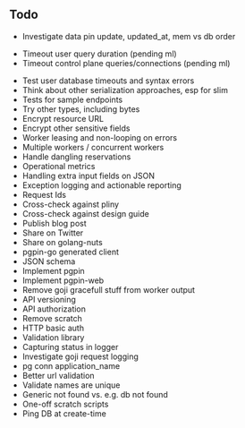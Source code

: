 ## Todo

* Investigate data pin update, updated_at, mem vs db order
- Timeout user query duration (pending ml)
- Timeout control plane queries/connections (pending ml)
* Test user database timeouts and syntax errors
* Think about other serialization approaches, esp for slim
* Tests for sample endpoints
* Try other types, including bytes
* Encrypt resource URL
* Encrypt other sensitive fields
* Worker leasing and non-looping on errors
* Multiple workers / concurrent workers
* Handle dangling reservations
* Operational metrics
* Handling extra input fields on JSON
* Exception logging and actionable reporting
* Request Ids
* Cross-check against pliny
* Cross-check against design guide
* Publish blog post
* Share on Twitter
* Share on golang-nuts
* pgpin-go generated client
* JSON schema
* Implement pgpin
* Implement pgpin-web
* Remove goji gracefull stuff from worker output
* API versioning
* API authorization
* Remove scratch
* HTTP basic auth
* Validation library
* Capturing status in logger
* Investigate goji request logging
* pg conn application_name
* Better url validation
* Validate names are unique
* Generic not found vs. e.g. db not found
* One-off scratch scripts
* Ping DB at create-time

